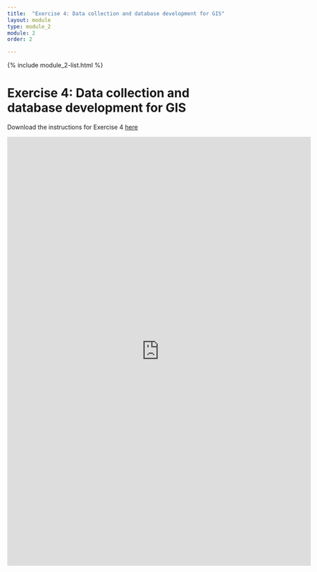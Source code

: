 ```yaml
---
title:  "Exercise 4: Data collection and database development for GIS"
layout: module
type: module_2
module: 2
order: 2

---
```


{% include module_2-list.html %}

# Exercise 4: Data collection and database development for GIS

Download the instructions for Exercise 4 [here](https://drive.google.com/file/d/1P0giOV8VNVmiWCOCj0U9caSsagNqimbd/view?usp=sharing)

<iframe src="https://drive.google.com/file/d/1R-F2JhwAnpcBzwrU-8Fbo1dSb9WDQxDO/preview" frameborder="0" width="700" height="990" allowfullscreen="true" mozallowfullscreen="true" webkitallowfullscreen="true"></iframe>

